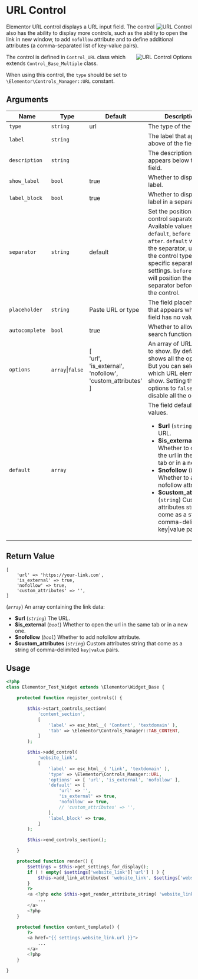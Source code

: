 # URL Control

<Badge type="tip" vertical="top" text="Elementor Core" /> <Badge type="warning" vertical="top" text="Basic" />

<img :src="$withBase('/assets/img/controls/control-url.png')" alt="URL Control" style="float: right;">

Elementor URL control displays a URL input field. The control also has the ability to display more controls, such as the ability to open the link in new window, to add `nofollow` attribute and to define additional attributes (a comma-separated list of key-value pairs).

<img :src="$withBase('/assets/img/controls/control-url-options2.png')" alt="URL Control Options" style="float: right;">

The control is defined in `Control_URL` class which extends `Control_Base_Multiple` class.

When using this control, the `type` should be set to `\Elementor\Controls_Manager::URL` constant.

## Arguments

<table>
	<thead>
		<tr>
			<th>Name</th>
			<th>Type</th>
			<th>Default</th>
			<th>Description</th>
		</tr>
	</thead>
	<tbody>
		<tr>
			<td><code>type</code></td>
			<td><code>string</code></td>
			<td>url</td>
			<td>The type of the control.</td>
		</tr>
		<tr>
			<td><code>label</code></td>
			<td><code>string</code></td>
			<td></td>
			<td>The label that appears above of the field.</td>
		</tr>
		<tr>
			<td><code>description</code></td>
			<td><code>string</code></td>
			<td></td>
			<td>The description that appears below the field.</td>
		</tr>
		<tr>
			<td><code>show_label</code></td>
			<td><code>bool</code></td>
			<td>true</td>
			<td>Whether to display the label.</td>
		</tr>
		<tr>
			<td><code>label_block</code></td>
			<td><code>bool</code></td>
			<td>true</td>
			<td>Whether to display the label in a separate line.</td>
		</tr>
		<tr>
			<td><code>separator</code></td>
			<td><code>string</code></td>
			<td>default</td>
			<td>Set the position of the control separator. Available values are <code>default</code>, <code>before</code> and <code>after</code>. <code>default</code> will hide the separator, unless the control type has specific separator settings. <code>before</code> / <code>after</code> will position the separator before/after the control.</td>
		</tr>
		<tr>
			<td><code>placeholder</code></td>
			<td><code>string</code></td>
			<td>Paste URL or type</td>
			<td>The field placeholder that appears when the field has no values.</td>
		</tr>
		<tr>
			<td><code>autocomplete</code></td>
			<td><code>bool</code></td>
			<td>true</td>
			<td>Whether to allow search functionality.</td>
		</tr>
		<tr>
			<td><code>options</code></td>
			<td><code>array</code>|<code>false</code></td>
			<td>[<br>'url',<br>'is_external',<br>'nofollow',<br>'custom_attributes'<br>]</td>
			<td>An array of URL options to show. By default it shows all the options. But you can select which URL elements to show. Setting the options to <code>false</code> we disable all the options.</td>
		</tr>
		<tr>
			<td><code>default</code></td>
			<td><code>array</code></td>
			<td></td>
			<td>
				The field default values.
				<ul>
					<li><strong>$url</strong> (<code>string</code>) The URL.</li>
					<li><strong>$is_external</strong> (<code>bool</code>) Whether to open the url in the same tab or in a new one.</li>
					<li><strong>$nofollow</strong> (<code>bool</code>) Whether to add nofollow attribute.</li>
					<li><strong>$custom_attributes</strong> (<code>string</code>) Custom attributes string that come as a string of comma-delimited key|value pairs.</li>
				</ul>
			</td>
		</tr>
	</tbody>
</table>

## Return Value

```
[
	'url' => 'https://your-link.com',
	'is_external' => true,
	'nofollow' => true,
	'custom_attributes' => '',
]
```

(_`array`_) An array containing the link data:

* **$url** (_`string`_) The URL.
* **$is_external** (_`bool`_) Whether to open the url in the same tab or in a new one.
* **$nofollow** (_`bool`_) Whether to add nofollow attribute.
* **$custom_attributes** (_`string`_) Custom attributes string that come as a string of comma-delimited `key|value` pairs.

## Usage

```php {14-28,36-38,40-42,48-50}
<?php
class Elementor_Test_Widget extends \Elementor\Widget_Base {

	protected function register_controls() {

		$this->start_controls_section(
			'content_section',
			[
				'label' => esc_html__( 'Content', 'textdomain' ),
				'tab' => \Elementor\Controls_Manager::TAB_CONTENT,
			]
		);

		$this->add_control(
			'website_link',
			[
				'label' => esc_html__( 'Link', 'textdomain' ),
				'type' => \Elementor\Controls_Manager::URL,
				'options' => [ 'url', 'is_external', 'nofollow' ],
				'default' => [
					'url' => '',
					'is_external' => true,
					'nofollow' => true,
					// 'custom_attributes' => '',
				],
				'label_block' => true,
			]
		);

		$this->end_controls_section();

	}

	protected function render() {
		$settings = $this->get_settings_for_display();
		if ( ! empty( $settings['website_link']['url'] ) ) {
			$this->add_link_attributes( 'website_link', $settings['website_link'] );
		}
		?>
		<a <?php echo $this->get_render_attribute_string( 'website_link' ); ?>>
			...
		</a>
		<?php
	}

	protected function content_template() {
		?>
		<a href="{{ settings.website_link.url }}">
			...
		</a>
		<?php
	}

}
```
